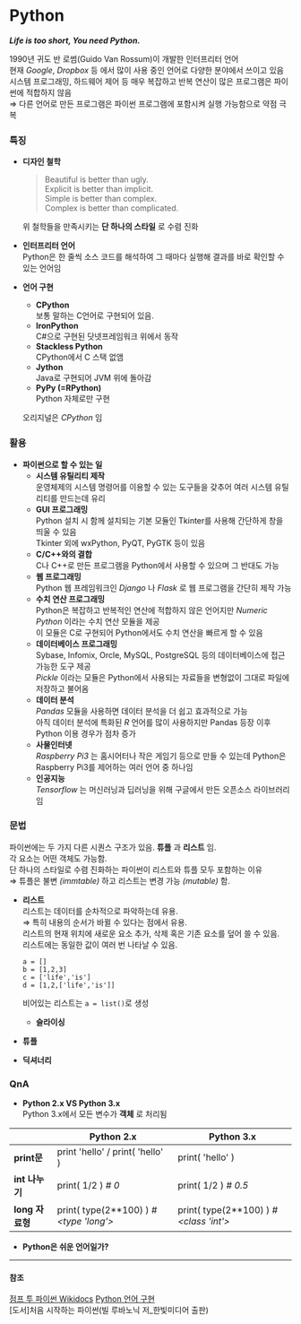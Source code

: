 # Python
**_Life is too short, You need Python._**  

1990년 귀도 반 로썸(Guido Van Rossum)이 개발한 인터프리터 언어  
현재 _Google_, _Dropbox_ 등 에서 많이 사용 중인 언어로 다양한 분야에서 쓰이고 있음  
시스템 프로그래밍, 하드웨어 제어 등 매우 복잡하고 반복 연산이 많은 프로그램은 파이썬에 적합하지 않음  
⇒ 다른 언어로 만든 프로그램은 파이썬 프로그램에 포함시켜 실행 가능함으로 약점 극복

### 특징
+ __디자인 철학__  
  > Beautiful is better than ugly.  
  > Explicit is better than implicit.  
  > Simple is better than complex.  
  > Complex is better than complicated.  

  위 철학들을 만족시키는 __단 하나의 스타일__ 로 수렴 진화
+ __인터프리터 언어__  
  Python은 한 줄씩 소스 코드를 해석하여 그 때마다 실행해 결과를 바로 확인할 수 있는 언어임
+ __언어 구현__  
  + __CPython__  
    보통 말하는 C언어로 구현되어 있음.
  + __IronPython__  
    C#으로 구현된 닷넷프레임워크 위에서 동작
  + __Stackless Python__  
    CPython에서 C 스택 없앰
  + __Jython__  
    Java로 구현되어 JVM 위에 돌아감
  + __PyPy (=RPython)__  
    Python 자체로만 구현  

  오리지널은 _CPython_ 임

### 활용
+ __파이썬으로 할 수 있는 일__  
  + __시스템 유틸리티 제작__  
    운영체제의 시스템 명령어를 이용할 수 있는 도구들을 갖추어 여러 시스템 유틸리티를 만드는데 유리
  + __GUI 프로그래밍__  
    Python 설치 시 함께 설치되는 기본 모듈인 Tkinter를 사용해 간단하게 창을 띄울 수 있음  
    Tkinter 외에 wxPython, PyQT, PyGTK 등이 있음  
  + __C/C++와의 결합__  
    C나 C++로 만든 프로그램을 Python에서 사용할 수 있으며 그 반대도 가능  
  + __웹 프로그래밍__  
    Python 웹 프레임워크인 _Django_ 나 _Flask_ 로 웹 프로그램을 간단히 제작 가능  
  + __수치 연산 프로그래밍__  
    Python은 복잡하고 반복적인 연산에 적합하지 않은 언어지만 _Numeric Python_ 이라는 수치 연산 모듈을 제공  
    이 모듈은 C로 구현되어 Python에서도 수치 연산을 빠르게 할 수 있음
  + __데이터베이스 프로그래밍__  
    Sybase, Infomix, Orcle, MySQL, PostgreSQL 등의 데이터베이스에 접근 가능한 도구 제공  
    _Pickle_ 이라는 모듈은 Python에서 사용되는 자료들을 변형없이 그대로 파일에 저장하고 불어옴  
  + __데이터 분석__  
    _Pandas_ 모듈을 사용하면 데이터 분석을 더 쉽고 효과적으로 가능  
    아직 데이터 분석에 특화된 _R_ 언어를 많이 사용하지만 Pandas 등장 이후 Python 이용 경우가 점차 증가  
  + __사물인터넷__  
    _Raspberry Pi3_ 는 홈시어터나 작은 게임기 등으로 만들 수 있는데 Python은 Raspberry Pi3를 제어하는 여러 언어 중 하나임
  + __인공지능__  
    _Tensorflow_ 는 머신러닝과 딥러닝을 위해 구글에서 만든 오픈소스 라이브러리임  

### 문법
파이썬에는 두 가지 다른 시퀀스 구조가 있음. __튜플__ 과 __리스트__ 임.  
각 요소는 어떤 객체도 가능함.  
단 하나의 스타일로 수렴 진화하는 파이썬이 리스트와 튜플 모두 포함하는 이유  
⇒ 튜플은 불변 _(immtable)_ 하고 리스트는 변경 가능 _(mutable)_ 함.
+ __리스트__  
  리스트는 데이터를 순차적으로 파악하는데 유용.  
  ⇒ 특히 내용의 순서가 바뀔 수 있다는 점에서 유용.  
  리스트의 현재 위치에 새로운 요소 추가, 삭제 혹은 기존 요소를 덮어 쓸 수 있음.  
  리스트에는 동일한 값이 여러 번 나타날 수 있음.
  ```
  a = []
  b = [1,2,3]
  c = ['life','is']
  d = [1,2,['life','is']]
  ```
  비어있는 리스트는 `a = list()`로 생성
  + __슬라이싱__  

+ __튜플__  

+ __딕셔너리__  

### QnA
+ __Python 2.x VS Python 3.x__  
Python 3.x에서 모든 변수가 __객체__ 로 처리됨  

|| Python 2.x | Python 3.x |
|----|----|----|
| __print문__ | print 'hello' / print( 'hello' ) | print( 'hello' ) |
| __int 나누기__ | print( 1/2 )  _# 0_ | print( 1/2 ) _# 0.5_ |
| __long 자료형__ | print( type(2**100) )  _#<type 'long'>_ | print( type(2**100) ) _#<class 'int'>_ |

+ __Python은 쉬운 언어일가?__  

___
#### 참조
[점프 투 파이썬 Wikidocs](https://wikidocs.net/book/1)
[Python 언어 구현](http://python-guide-kr.readthedocs.io/ko/latest/starting/which-python.html)  
[도서]처음 시작하는 파이썬(빌 루바노닉 저_한빛미디어 출판)
